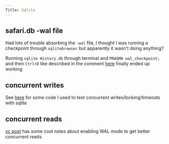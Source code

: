 ```yaml
---
Title: Sqlite
---
```


## safari.db -wal file

Had lots of trouble absorbing the `-wal` file, I thought I was running a checkpoint through `sqlitebrowser` but apparently it wasn't doing anything?

Running `sqlite History.db` through terminal and `PRAGMA wal_checkpoint;` and then `Ctrl+D` like described in the comment [here](https://stackoverflow.com/a/19575935/9348376) finally ended up working

## concurrent writes

See [here](https://sean.fish/s/OYbh) for some code I used to test concurrent writes/locking/timeouts with sqlite

## concurrent reads

[yc post](https://news.ycombinator.com/item?id=32579866) has some cool notes about enabling WAL mode to get better concurrent reads
